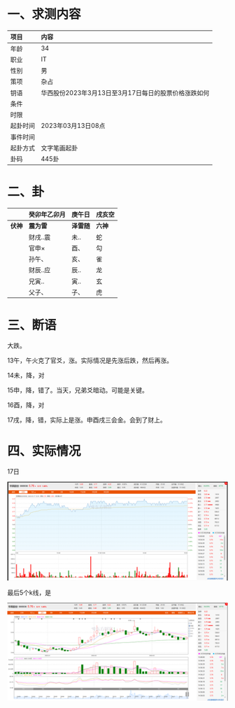 # 一、求测内容

| 项目     | 内容                                                 |
| :------- | :--------------------------------------------------- |
| 年龄     | 34                                                   |
| 职业     | IT                                                   |
| 性别     | 男                                                   |
| 策项     | 杂占                                                 |
| 钥语     | 华西股份2023年3月13日至3月17日每日的股票价格涨跌如何 |
| 条件     |                                                      |
| 时限     |                                                      |
| 起卦时间 | 2023年03月13日08点                                   |
| 事件时间 |                                                      |
| 起卦方式 | 文字笔画起卦                                         |
| 卦码     | 445卦                                                |

# 二、卦

|                | 癸卯年乙卯月     | 庚午日           | 戌亥空         |
| :------------- | :--------------- | :--------------- | :------------- |
| **伏神** | **震为雷** | **泽雷随** | **六神** |
|                | 财戌..震         | 未..             | 蛇             |
|                | 官申×           | 酉、             | 勾             |
|                | 孙午、           | 亥、             | 雀             |
|                | 财辰..应         | 辰..             | 龙             |
|                | 兄寅..           | 寅..             | 玄             |
|                | 父子、           | 子、             | 虎             |

# 三、断语

大跌。

13午，午火克了官爻，涨。实际情况是先涨后跌，然后再涨。

14未，降，对

15申，降，错了。当天，兄弟爻暗动。可能是关键。

16酉，降，对

17戌，降，错，实际上是涨。申酉戌三会金。会到了财上。

# 四、实际情况

17日

![1679038307959](image/20230313085030_华西股份2023年3月13日至3月17日每日的股票价格涨跌如何/1679038307959.png)

最后5个k线，是

![1679038346313](image/20230313085030_华西股份2023年3月13日至3月17日每日的股票价格涨跌如何/1679038346313.png)
